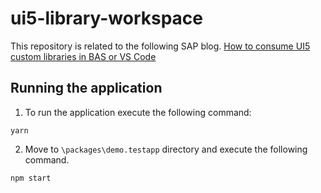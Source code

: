# ui5-library-workspace
This repository is related to the following SAP blog.
[How to consume UI5 custom libraries in BAS or VS Code](https://blogs.sap.com/2021/04/06/how-to-consume-ui5-custom-libraries-in-bas-or-vs-code/comment-page-1/#comment-568165)

## Running the application
1. To run the application execute the following command:

```
yarn
```

2. Move to `\packages\demo.testapp` directory and execute the following command.

```
npm start
```
